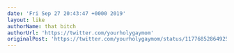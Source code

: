 ```yaml
---
date: 'Fri Sep 27 20:43:47 +0000 2019'
layout: like
authorName: that bitch
authorUrl: 'https://twitter.com/yourholygaymom'
originalPost: 'https://twitter.com/yourholygaymom/status/1177685286492557319'
---
```

